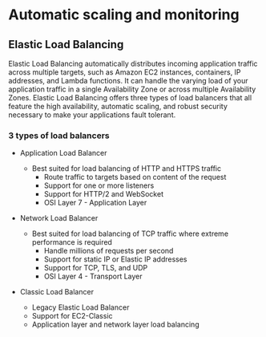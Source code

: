 # Automatic scaling and monitoring 

## Elastic Load Balancing

Elastic Load Balancing automatically distributes incoming application traffic across multiple targets, such as Amazon EC2 instances, containers, IP addresses, and Lambda functions. It can handle the varying load of your application traffic in a single Availability Zone or across multiple Availability Zones. Elastic Load Balancing offers three types of load balancers that all feature the high availability, automatic scaling, and robust security necessary to make your applications fault tolerant.

### 3 types of load balancers

- Application Load Balancer
  - Best suited for load balancing of HTTP and HTTPS traffic
    - Route traffic to targets based on content of the request
    - Support for one or more listeners
    - Support for HTTP/2 and WebSocket
    - OSI Layer 7 - Application Layer

- Network Load Balancer
    - Best suited for load balancing of TCP traffic where extreme performance is required
        - Handle millions of requests per second
        - Support for static IP or Elastic IP addresses
        - Support for TCP, TLS, and UDP
        - OSI Layer 4 - Transport Layer
- Classic Load Balancer
    - Legacy Elastic Load Balancer
    - Support for EC2-Classic
    - Application layer and network layer load balancing
